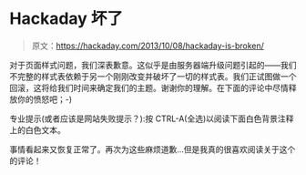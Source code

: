 # Hackaday 坏了

> 原文：<https://hackaday.com/2013/10/08/hackaday-is-broken/>

对于页面样式问题，我们深表歉意。这似乎是由服务器端升级问题引起的——我们不完整的样式表依赖于另一个刚刚改变并破坏了一切的样式表。我们正试图做一个回滚，这将给我们时间来确定我们的主题。谢谢你的理解。在下面的评论中尽情释放你的愤怒吧；-)

专业提示(或者应该是网站失败提示？):按 CTRL-A(全选)以阅读下面白色背景注释上的白色文本。

事情看起来又恢复正常了。再次为这些麻烦道歉…但是我真的很喜欢阅读关于这个的评论！